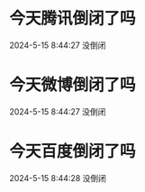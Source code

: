 # 今天腾讯倒闭了吗

2024-5-15 8:44:27 没倒闭

# 今天微博倒闭了吗

2024-5-15 8:44:27 没倒闭

# 今天百度倒闭了吗

2024-5-15 8:44:28 没倒闭

